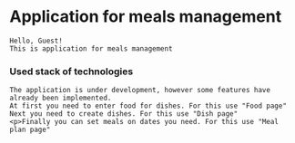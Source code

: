 # Application for meals management
    Hello, Guest!
    This is application for meals management
### Used stack of technologies       

    The application is under development, however some features have already been implemented.
    At first you need to enter food for dishes. For this use "Food page" 
    Next you need to create dishes. For this use "Dish page"
    <p>Finally you can set meals on dates you need. For this use "Meal plan page"


